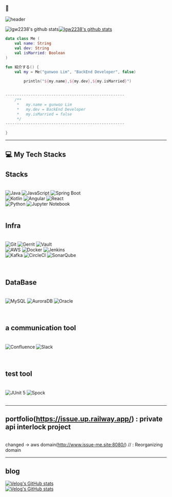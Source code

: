 ###  👋                                                                                                                   
![header](https://capsule-render.vercel.app/api?type=wave&color=timeGradient&height=100&section=header&text=Delightful_Developer&fontSize=26)


![lgw2238's github stats](https://github-readme-stats.vercel.app/api?username=lgw2238&show_icons=true)[![lgw2238's github stats](https://github-readme-stats.vercel.app/api/top-langs/?username=lgw2238&show_icons=true&hide_border=true&title_color=004386&icon_color=004386&layout=compact)](https://github.com/lgw2238)
```kotlin
data class Me (
    val name: String
    val dev: String
    val isMarried: Boolean
)

fun 紹介する() {
    val my = Me("gunwoo Lim", "BackEnd Developer", false)
   
        println("${my.name},${my.dev},${my.isMarried}")


----------------------------------------------------
    /**
     *   my.name = gunwoo Lim
     *   my.dev = BackEnd Developer
     *   my.isMarried = false
     */
----------------------------------------------------

}
```

------------------------------------------------------------------------------------
## 💻 My Tech Stacks

## **Stacks**
　
</br>
![Java](https://img.shields.io/badge/Java-007396?style=for-the-badge&logo=java&logoColor=white)
![JavaScript](https://img.shields.io/badge/JavaScript-F7DF1E?style=for-the-badge&logo=javascript&logoColor=black)
![Spring Boot](https://img.shields.io/badge/Spring_Boot-6DB33F?style=for-the-badge&logo=spring-boot&logoColor=white)
</br>
![Kotlin](https://img.shields.io/badge/Kotlin-0095D5?style=for-the-badge&logo=kotlin&logoColor=white)
![Angular](https://img.shields.io/badge/Angular-DD0031?style=for-the-badge&logo=angular&logoColor=white)
![React](https://img.shields.io/badge/React-61DAFB?style=for-the-badge&logo=react&logoColor=white)
</br>
![Python](https://img.shields.io/badge/Python-3776AB?style=for-the-badge&logo=python&logoColor=white)
![Jupyter Notebook](https://img.shields.io/badge/Jupyter_Notebook-F37626?style=for-the-badge&logo=jupyter&logoColor=white)
</br>
</br>
## **Infra**
　
</br>
![Git](https://img.shields.io/badge/Git-F05032?style=for-the-badge&logo=git&logoColor=white)
![Gerrit](https://img.shields.io/badge/Gerrit-5E8B7E?style=for-the-badge&logo=Gerrit&logoColor=white)
![Vault](https://img.shields.io/badge/Vault-000000?style=for-the-badge&logo=vault&logoColor=white)
</br>
![AWS](https://img.shields.io/badge/AWS-232F3E?style=for-the-badge&logo=amazon-aws&logoColor=white)
![Docker](https://img.shields.io/badge/Docker-2496ED?style=for-the-badge&logo=docker&logoColor=white)
![Jenkins](https://img.shields.io/badge/Jenkins-D24939?style=for-the-badge&logo=jenkins&logoColor=white)
</br>
![Kafka](https://img.shields.io/badge/Kafka-231F20?style=for-the-badge&logo=apache-kafka&logoColor=white)
![CircleCI](https://img.shields.io/badge/CircleCI-343434?style=for-the-badge&logo=circleci&logoColor=white)
![SonarQube](https://img.shields.io/badge/SonarQube-4E9BCD?style=for-the-badge&logo=sonarqube&logoColor=white)
</br>
</br>
</br>
## **DataBase**
　
</br>
![MySQL](https://img.shields.io/badge/MySQL-4479A1?style=for-the-badge&logo=mysql&logoColor=white)
![AuroraDB](https://img.shields.io/badge/AuroraDB-FF9900?style=for-the-badge&logo=amazon-aws&logoColor=white)
![Oracle](https://img.shields.io/badge/Oracle-F80000?style=for-the-badge&logo=oracle&logoColor=white)
</br>
</br>
</br>
## **a communication tool**
　
</br>
![Confluence](https://img.shields.io/badge/Confluence-172B4D?style=for-the-badge&logo=confluence&logoColor=white)
![Slack](https://img.shields.io/badge/Slack-4A154B?style=for-the-badge&logo=slack&logoColor=white)
</br>
</br>
</br>
## **test tool**
　
</br>
![JUnit 5](https://img.shields.io/badge/JUnit_5-25A162?style=for-the-badge&logo=junit5&logoColor=white)
![Spock](https://img.shields.io/badge/Spock-7EA8E6?style=for-the-badge&logo=spock&logoColor=white)
</br>
</br>
***
## portfolio(https://issue.up.railway.app/) : private api interlock project
<br/>changed -> aws domain(http://www.issue-me.site:8080/) // : Reorganizing domain
<br/>
***
## blog
[![Velog's GitHub stats](https://velog-readme-stats.vercel.app/api/badge?name=lgw2236)](https://velog.io/@lgw2236) 
</br>
[![Velog's GitHub stats](https://velog-readme-stats.vercel.app/api?name=lgw2236)](https://velog-readme-stats.vercel.app/api/redirect?name=lgw2236)



